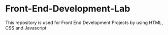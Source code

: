 # Front-End-Development-Lab
This repository is used for Front End Development Projects by using HTML, CSS and Javascript
